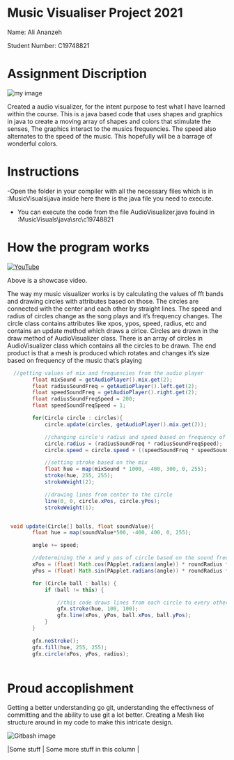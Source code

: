 # Music Visualiser Project 2021

Name: Ali Ananzeh

Student Number: C19748821

# Assignment Discription
![my image](images/project.png)

Created a audio visualizer, for the intent purpose to test what I have learned within the course. This is a java based code that uses shapes and graphics in java to create a moving array of shapes and colors that stimulate the senses, The graphics interact to the musics frequencies. The speed also alternates to the speed of the music. This hopefully will be a barrage of wonderful colors. 


# Instructions
-Open the folder in your compiler with all the necessary files which is in :MusicVisuals\java inside here there is the java file you need to execute.
- You can execute the code from the file AudioVisualizer.java fouind in :MusicVisuals\java\src\c19748821

# How the program works
[![YouTube](img.youtube.com/watch?v=H9v1E1FZ_U0.jpg)](https://www.youtube.com/watch?v=H9v1E1FZ_U0)

Above is a showcase video.

The way my music visualizer works is by calculating the values of fft bands and drawing circles with attributes based on those. The circles are connected with the center and each other by straight lines. The speed and radius of circles change as the song plays and it’s frequency changes. 
The circle class contains attributes like xpos, ypos, speed, radius, etc and contains an update method which draws a cirlce. Circles are drawn in the draw method of AudioVisualizer class. There is an array of circles in AudioVisualizer class which contains all the circles to be drawn.
The end product is that a mesh is produced which rotates and changes it’s size based on frequency of the music that’s playing

```Java
  //getting values of mix and frequencies from the audio player
        float mixSound = getAudioPlayer().mix.get(2);
        float radiusSoundFreq = getAudioPlayer().left.get(2);
        float speedSoundFreq = getAudioPlayer().right.get(2);
        float radiusSoundFreqSpeed = 200;
        float speedSoundFreqSpeed = 1;

        for(Circle circle : circles){
            circle.update(circles, getAudioPlayer().mix.get(2));

            //changing circle's radius and speed based on frequency of sound
            circle.radius = (radiusSoundFreq * radiusSoundFreqSpeed);
            circle.speed = circle.speed + ((speedSoundFreq * speedSoundFreqSpeed) / 4);

            //setting stroke based on the mix
            float hue = map(mixSound * 1000, -400, 300, 0, 255);
            stroke(hue, 255, 255);
            strokeWeight(2);

            //drawing lines from center to the circle
            line(0, 0, circle.xPos, circle.yPos);
            strokeWeight(1);


```

```Java

 void update(Circle[] balls, float soundValue){
        float hue = map(soundValue*500, -400, 400, 0, 255);

        angle += speed;

        //determining the x and y pos of circle based on the sound frequency value
        xPos = (float) Math.cos(PApplet.radians(angle)) * roundRadius * 5f;
        yPos = (float) Math.sin(PApplet.radians(angle)) * roundRadius * 3f;

        for (Circle ball : balls) {
            if (ball != this) {

                //this code draws lines from each circle to every other circle, creating a mesh
                gfx.stroke(hue, 100, 100);
                gfx.line(xPos, yPos, ball.xPos, ball.yPos);
            }
        }

        gfx.noStroke();
        gfx.fill(hue, 255, 255);
        gfx.circle(xPos, yPos, radius);
        
```

# Proud accoplishment
Getting a better understanding go git, understanding the effectivness of committing and the ability to use  git a lot better.
Creating a Mesh like structure around in my code to make this intricate design.

![Gitbash image](images/myimage.png)


|Some stuff | Some more stuff in this column |

